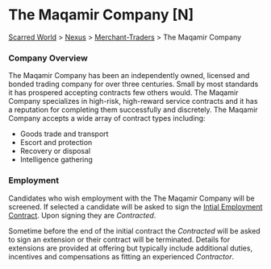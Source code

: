 # The Maqamir Company [N]
[Scarred World](./scarred-world.md) > [Nexus](./city.md) > [Merchant-Traders](./merchants.md) > The Maqamir Company

### Company Overview
The Maqamir Company has been an independently owned, licensed and bonded trading company for over three centuries. Small by most standards it has prospered accepting contracts few others would. The Maqamir Company specializes in high-risk, high-reward service contracts and it has a reputation for completing them successfully and discretely. The Maqamir Company accepts a wide array of contract types including:

* Goods trade and transport
* Escort and protection
* Recovery or disposal
* Intelligence gathering

### Employment
Candidates who wish employment with the The Maqamir Company will be screened. If selected a candidate will be asked to sign the [Intial Employment Contract](./contract.md). Upon signing they are *Contracted*.

Sometime before the end of the initial contract the *Contracted* will be asked to sign an extension or their contract will be terminated. Details for extensions are provided at offering but typically include additional duties, incentives and compensations as fitting an experienced *Contractor*.
